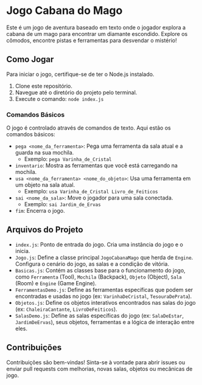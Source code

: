 # Jogo Cabana do Mago

Este é um jogo de aventura baseado em texto onde o jogador explora a cabana de um mago para encontrar um diamante escondido. Explore os cômodos, encontre pistas e ferramentas para desvendar o mistério!

## Como Jogar

Para iniciar o jogo, certifique-se de ter o Node.js instalado.

1. Clone este repositório.
2. Navegue até o diretório do projeto pelo terminal.
3. Execute o comando: `node index.js`

### Comandos Básicos

O jogo é controlado através de comandos de texto. Aqui estão os comandos básicos:

*   `pega <nome_da_ferramenta>`: Pega uma ferramenta da sala atual e a guarda na sua mochila.
    *   Exemplo: `pega Varinha_de_Cristal`
*   `inventario`: Mostra as ferramentas que você está carregando na mochila.
*   `usa <nome_da_ferramenta> <nome_do_objeto>`: Usa uma ferramenta em um objeto na sala atual.
    *   Exemplo: `usa Varinha_de_Cristal Livro_de_Feiticos`
*   `sai <nome_da_sala>`: Move o jogador para uma sala conectada.
    *   Exemplo: `sai Jardim_de_Ervas`
*   `fim`: Encerra o jogo.

## Arquivos do Projeto

*   `index.js`: Ponto de entrada do jogo. Cria uma instância do jogo e o inicia.
*   `Jogo.js`: Define a classe principal `JogoCabanaMago` que herda de `Engine`. Configura o cenário do jogo, as salas e a condição de vitória.
*   `Basicas.js`: Contém as classes base para o funcionamento do jogo, como `Ferramenta` (Tool), `Mochila` (Backpack), `Objeto` (Object), `Sala` (Room) e `Engine` (Game Engine).
*   `FerramentasDemo.js`: Define as ferramentas específicas que podem ser encontradas e usadas no jogo (ex: `VarinhaDeCristal`, `TesouraDePrata`).
*   `Objetos.js`: Define os objetos interativos encontrados nas salas do jogo (ex: `ChaleiraCantante`, `LivroDeFeiticos`).
*   `SalasDemo.js`: Define as salas específicas do jogo (ex: `SalaDeEstar`, `JardimDeErvas`), seus objetos, ferramentas e a lógica de interação entre eles.

## Contribuições

Contribuições são bem-vindas! Sinta-se à vontade para abrir issues ou enviar pull requests com melhorias, novas salas, objetos ou mecânicas de jogo.
